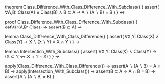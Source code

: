 theorem Class_Difference_With_Class_Difference_With_Subclass() {
  assert(
    ∀A,B: Class(A) ∧ Class(B) ∧ B ⊆ A →
    A ∖ (A ∖ B) = B
  )
} ↔

proof Class_Difference_With_Class_Difference_With_Subclass() {
  setVar(A,B: Class) →
  assert(B ⊆ A) →
  
  lemma Class_Difference_With_Class_Difference() {
    assert(
      ∀X,Y: Class(X) ∧ Class(Y) →
      X ∖ (X ∖ Y) = X ∩ Y
    )
  } →
  
  lemma Intersection_With_Subclass() {
    assert(
      ∀X,Y: Class(X) ∧ Class(Y) →
      (X ⊆ Y ↔ X ∩ Y = X)
    )
  } →
  
  apply(Class_Difference_With_Class_Difference()) →
  assert(A ∖ (A ∖ B) = A ∩ B) →
  apply(Intersection_With_Subclass()) →
  assert(B ⊆ A → A ∩ B = B) →
  assert(A ∖ (A ∖ B) = B)
}